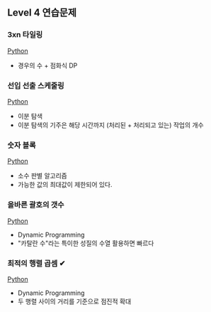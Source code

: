 ## Level 4 연습문제

### 3xn 타일링
[Python](./3xn%20타일링/solution.py)
- 경우의 수 + 점화식 DP

### 선입 선출 스케줄링
[Python](선입%20선출%20스케줄링/solution.py)
- 이분 탐색
- 이분 탐색의 기주은 해당 시간까지 (처리된 + 처리되고 있는) 작업의 개수

### 숫자 블록
[Python](숫자%20블록/solution.py)
- 소수 판별 알고리즘
- 가능한 값의 최대값이 제한되어 있다.

### 올바른 괄호의 갯수
[Python](올바른%20괄호의%20갯수/solution.py)
- Dynamic Programming
- "카탈란 수"라는 특이한 성질의 수열 활용하면 빠르다

### 최적의 행렬 곱셈 ✔︎
[Python](최적의%20행렬%20곱셈/solution.py)
- Dynamic Programming
- 두 행렬 사이의 거리를 기준으로 점진적 확대